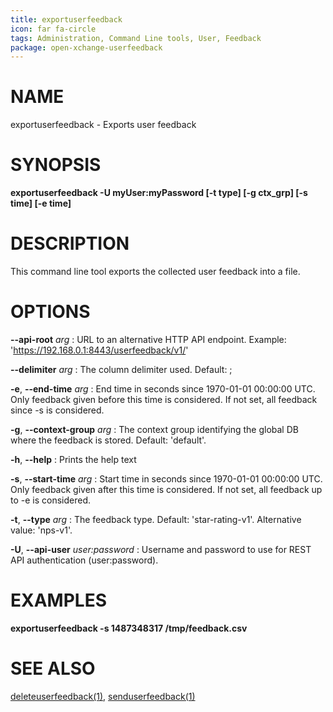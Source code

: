 ```yaml
---
title: exportuserfeedback
icon: far fa-circle
tags: Administration, Command Line tools, User, Feedback
package: open-xchange-userfeedback
---
```


# NAME

exportuserfeedback - Exports user feedback

# SYNOPSIS

**exportuserfeedback -U myUser:myPassword [-t type] [-g ctx_grp] [-s time] [-e time]**

# DESCRIPTION

This command line tool exports the collected user feedback into a file.
 
# OPTIONS


**--api-root** *arg*
: URL to an alternative HTTP API endpoint. Example: 'https://192.168.0.1:8443/userfeedback/v1/'

**--delimiter** *arg*
: The column delimiter used. Default: ;

**-e**, **--end-time** *arg*
: End time in seconds since 1970-01-01 00:00:00 UTC. Only feedback given before this time is considered. If not set, all feedback since -s is considered.

**-g**, **--context-group** *arg*
: The context group identifying the global DB where the feedback is stored. Default: 'default'.

**-h**, **--help**
: Prints the help text

**-s**, **--start-time** *arg*
: Start time in seconds since 1970-01-01 00:00:00 UTC. Only feedback given after this time is considered. If not set, all feedback up to -e is considered.

**-t**, **--type** *arg*
: The feedback type. Default: 'star-rating-v1'. Alternative value: 'nps-v1'.

**-U**, **--api-user** *user:password*
: Username and password to use for REST API authentication (user:password).


# EXAMPLES

**exportuserfeedback -s 1487348317 /tmp/feedback.csv**


# SEE ALSO

[deleteuserfeedback(1)](deleteuserfeedback.html), [senduserfeedback(1)](senduserfeedback.html)